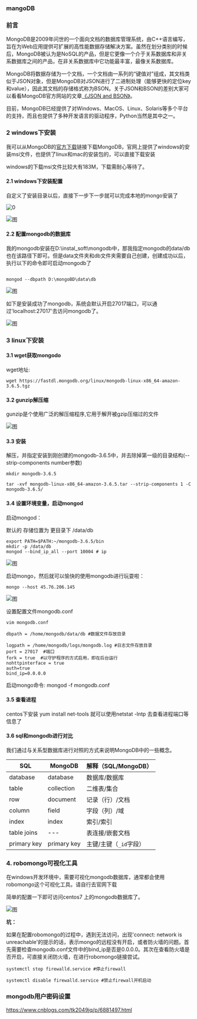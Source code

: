 

### mangoDB



### 前言

MongoDB是2009年问世的一个面向文档的数据库管理系统，由C++语言编写，旨在为Web应用提供可扩展的高性能数据存储解决方案。虽然在划分类别的时候后，MongoDB被认为是NoSQL的产品，但是它更像一个介于关系数据库和非关系数据库之间的产品，在非关系数据库中它功能最丰富，最像关系数据库。

MongoDB将数据存储为一个文档，一个文档由一系列的“键值对”组成，其文档类似于JSON对象，但是MongoDB对JSON进行了二进制处理（能够更快的定位key和value），因此其文档的存储格式称为BSON。关于JSON和BSON的差别大家可以看看MongoDB官方网站的文章[《JSON and BSON》](https://www.mongodb.com/json-and-bson)。

目前，MongoDB已经提供了对Windows、MacOS、Linux、Solaris等多个平台的支持，而且也提供了多种开发语言的驱动程序，Python当然是其中之一。

### 2 windows下安装

我可以从MongoDB的[官方下载](https://www.mongodb.com/download-center#community)链接下载MongoDB，官网上提供了windows的安装msi文件，也提供了linux和mac的安装包的，可以直接下载安装

windows的下载msi文件比较大有183M，下载需耐心等待了。

#### 2.1 windows下安装配置

自定义了安装目录以后，直接下一步下一步就可以完成本地的mongo安装了

![0](assets/001.png)

![图](./images/mongo_install_msi.png)

#### 2.2 配置mongodb的数据库

我的mongodb安装在D:\instal_soft\mongodb中，那我指定mongodb的data/db也在该路径下即可。但是data文件夹和db文件夹需要自己创建，创建成功以后，执行以下的命令即可启动mongodb了

```shell

mongod --dbpath D:\mongoBD\data\db
```



![图](./images/windows_mongodb_install.png)

如下是安装成功了mongodb，系统会默认开启27017端口，可以通过'localhost:27017'去访问mongodb了。

![图](./images/windows_mongodb_27017_success.png)

### 3 linux下安装

#### 3.1 wget获取mongodo

wget地址:

```
wget https://fastdl.mongodb.org/linux/mongodb-linux-x86_64-amazon-3.6.5.tgz
```

#### 3.2 gunzip解压缩

gunzip是个使用广泛的解压缩程序,它用于解开被gzip压缩过的文件

![图](./images/mongo_centos_gunzip.png)

#### 3.3 安装

解压，并指定安装到刚创建的mongodb-3.6.5中，并去除掉第一级的目录结构(--strip-components number参数)

```
mkdir mongodb-3.6.5

tar -xvf mongodb-linux-x86_64-amazon-3.6.5.tar --strip-components 1 -C mongodb-3.6.5/
```

#### 3.4 设置环境变量，启动mongod

启动mongod：

默认的 存储位置为 更目录下  /data/db

```shell
export PATH=$PATH:~/mongodb-3.6.5/bin
mkdir -p /data/db
mongod --bind_ip_all --port 10004 # ip
```

![图](./images/mongo_centos_export_path.png)

启动mongo，然后就可以愉快的使用mongodb进行玩耍啦：

 	mongo --host 45.76.206.145

![图](./images/mongo_centos_mongo.png)

设置配置文件mongodb.conf

```shell
vim mongodb.conf

dbpath = /home/mongodb/data/db #数据文件存放目录

logpath = /home/mongodb/logs/mongodb.log #日志文件存放目录
port = 27017  #端口
fork = true  #以守护程序的方式启用，即在后台运行
nohttpinterface = true
auth=true
bind_ip=0.0.0.0
```

启动mongo命令: mongod -f mongodb.conf



#### 3.5 查看进程

centos下安装 yum install net-tools 就可以使用netstat -lntp 去查看进程端口等信息了

#### 3.6 sql和mongodb进行对比

我们通过与关系型数据库进行对照的方式来说明MongoDB中的一些概念。



| SQL         | MongoDB     | 解释（SQL/MongoDB）    |
| ----------- | ----------- | ---------------------- |
| database    | database    | 数据库/数据库          |
| table       | collection  | 二维表/集合            |
| row         | document    | 记录（行）/文档        |
| column      | field       | 字段（列）/域          |
| index       | index       | 索引/索引              |
| table joins | ---         | 表连接/嵌套文档        |
| primary key | primary key | 主键/主键（`_id`字段） |

### 4. robomongo可视化工具

在windows开发环境中，需要可视化mongodb数据库，通常都会使用robomongo这个可视化工具。请自行去官网下载

简单的配置一下即可访问centos7 上的mongodb数据库了。

![图](./images/mongo_centos_robomongo.png)

<b>坑：</b>

如果在配置robomongo的过程中，遇到无法访问，出现'connect: network is unreachable'的提示的话，表示mongo的远程没有开启，或者防火墙的问题。首先需要检查mongodb.conf文件中的bind_ip是否是0.0.0.0。其次在查看防火墙是否开启，可直接关闭防火墙，在进行robomongo链接尝试。

```
systemctl stop firewalld.service #停止firewall 

systemctl disable firewalld.service #禁止firewall开机启动 
```




###  mongodb用户密码设置



<https://www.cnblogs.com/tk2049jq/p/6881497.html>

